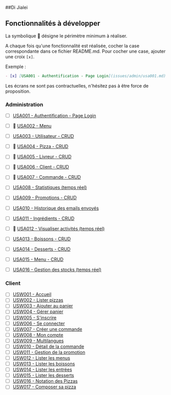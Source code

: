 ##Di Jialei

## Fonctionnalités à développer

La symbolique :dart: désigne le périmètre minimum à réaliser.

A chaque fois qu'une fonctionnalité est réalisée, cocher la case correspondante dans ce fichier README.md. Pour cocher une case, ajouter une croix `[x]`.

Exemple :

```md
- [x] [USA001 - Authentification - Page Login](issues/admin/usa001.md)
```

Les écrans ne sont pas contractuelles, n'hésitez pas à être force de proposition.

### Administration

- [ ] [USA001 - Authentification - Page Login](issues/admin/usa001.md)
- [ ] :dart: [USA002 - Menu](issues/admin/usa002.md)
- [ ] [USA003 - Utilisateur - CRUD](issues/admin/usa003.md)
- [ ] :dart: [USA004 - Pizza - CRUD](issues/admin/usa004.md)
- [ ] :dart: [USA005 - Livreur - CRUD](issues/admin/usa005.md)
- [ ] :dart: [USA006 - Client - CRUD](issues/admin/usa006.md)
- [ ] :dart: [USA007 - Commande - CRUD](issues/admin/usa007.md)
- [ ] [USA008 - Statistiques (temps réel)](issues/admin/usa008.md)
- [ ] [USA009 - Promotions - CRUD](issues/admin/usa009.md)
- [ ] [USA010 - Historique des emails envoyés](issues/admin/usa010.md)
- [ ] [USA011 - Ingrédients - CRUD](issues/admin/usa011.md)
- [ ] :dart: [USA012 - Visualiser activités (temps réel)](issues/admin/usa012.md)
- [ ] [USA013 - Boissons - CRUD](issues/admin/usa013.md)
- [ ] [USA014 - Desserts - CRUD](issues/admin/usa014.md)
- [ ] [USA015 - Menu - CRUD](issues/admin/usa015.md)
- [ ] [USA016 - Gestion des stocks (temps réel)](issues/admin/usa016.md)


### Client

- [ ] [USW001 - Accueil](issues/web/usw001.md)
- [ ] [USW002 - Lister pizzas](issues/web/usw002.md)
- [ ] [USW003 - Ajouter au panier](issues/web/usw003.md)
- [ ] [USW004 - Gérer panier](issues/web/usw004.md)
- [ ] [USW005 - S'inscrire](issues/web/usw005.md)
- [ ] [USW006 - Se connecter](issues/web/usw006.md)
- [ ] [USW007 - Créer une commande](issues/web/usw007.md)
- [ ] [USW008 - Mon compte](issues/web/usw008.md)
- [ ] [USW009 - Multilangues](issues/web/usw009.md)
- [ ] [USW010 - Détail de la commande](issues/web/usw010.md)
- [ ] [USW011 - Gestion de la promotion](issues/web/usw011.md)
- [ ] [USW012 - Lister les menus](issues/web/usw012.md)
- [ ] [USW013 - Lister les boissons](issues/web/usw013.md)
- [ ] [USW014 - Lister les entrées](issues/web/usw014.md)
- [ ] [USW015 - Lister les desserts](issues/web/usw015.md)
- [ ] [USW016 - Notation des Pizzas](issues/web/usw016.md)
- [ ] [USW017 - Composer sa pizza](issues/web/usw017.md)
